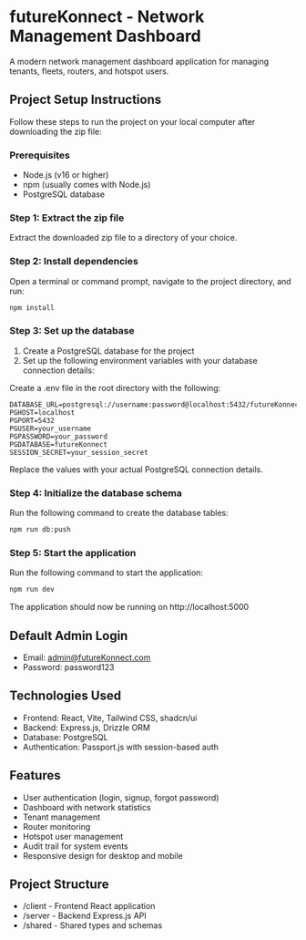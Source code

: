 # futureKonnect - Network Management Dashboard

A modern network management dashboard application for managing tenants, fleets, routers, and hotspot users.

## Project Setup Instructions

Follow these steps to run the project on your local computer after downloading the zip file:

### Prerequisites

- Node.js (v16 or higher)
- npm (usually comes with Node.js)
- PostgreSQL database

### Step 1: Extract the zip file

Extract the downloaded zip file to a directory of your choice.

### Step 2: Install dependencies

Open a terminal or command prompt, navigate to the project directory, and run:

```bash
npm install
```

### Step 3: Set up the database

1. Create a PostgreSQL database for the project
2. Set up the following environment variables with your database connection details:

Create a .env file in the root directory with the following:

```
DATABASE_URL=postgresql://username:password@localhost:5432/futureKonnect
PGHOST=localhost
PGPORT=5432
PGUSER=your_username
PGPASSWORD=your_password
PGDATABASE=futureKonnect
SESSION_SECRET=your_session_secret
```

Replace the values with your actual PostgreSQL connection details.

### Step 4: Initialize the database schema

Run the following command to create the database tables:

```bash
npm run db:push
```

### Step 5: Start the application

Run the following command to start the application:

```bash
npm run dev
```

The application should now be running on http://localhost:5000

## Default Admin Login

- Email: admin@futureKonnect.com
- Password: password123

## Technologies Used

- Frontend: React, Vite, Tailwind CSS, shadcn/ui
- Backend: Express.js, Drizzle ORM
- Database: PostgreSQL
- Authentication: Passport.js with session-based auth

## Features

- User authentication (login, signup, forgot password)
- Dashboard with network statistics
- Tenant management
- Router monitoring
- Hotspot user management
- Audit trail for system events
- Responsive design for desktop and mobile

## Project Structure

- /client - Frontend React application
- /server - Backend Express.js API
- /shared - Shared types and schemas